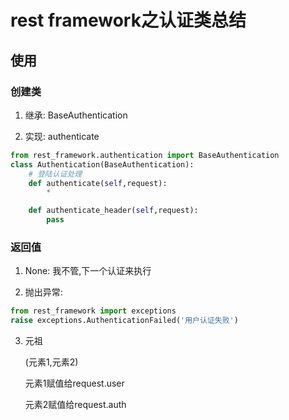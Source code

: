 # rest framework之认证类总结

## 使用

### 创建类

1. 继承: BaseAuthentication

2. 实现: authenticate

```python
from rest_framework.authentication import BaseAuthentication
class Authentication(BaseAuthentication):
    # 登陆认证处理
    def authenticate(self,request):
		*

    def authenticate_header(self,request):
        pass
```

### 返回值

1. None: 我不管,下一个认证来执行

2. 抛出异常:

```python
from rest_framework import exceptions
raise exceptions.AuthenticationFailed('用户认证失败')
```

3. 元祖

   (元素1,元素2)

   元素1赋值给request.user

   元素2赋值给request.auth


